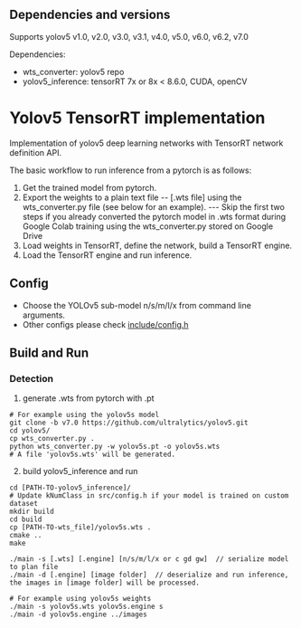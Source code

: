 ## Dependencies and versions

Supports yolov5 v1.0, v2.0, v3.0, v3.1, v4.0, v5.0, v6.0, v6.2, v7.0

Dependencies:
- wts_converter: yolov5 repo
- yolov5_inference: tensorRT 7x or 8x < 8.6.0, CUDA, openCV

# Yolov5 TensorRT implementation

Implementation of yolov5 deep learning networks with TensorRT network definition API.

The basic workflow to run inference from a pytorch is as follows:
1. Get the trained model from pytorch.
2. Export the weights to a plain text file -- [.wts file] using the wts_converter.py file (see below for an example).
--- Skip the first two steps if you already converted the pytorch model in .wts format during Google Colab training using the wts_converter.py stored on Google Drive
3. Load weights in TensorRT, define the network, build a TensorRT engine.
4. Load the TensorRT engine and run inference.

## Config

- Choose the YOLOv5 sub-model n/s/m/l/x from command line arguments.
- Other configs please check [include/config.h](include/config.h)

## Build and Run

### Detection

1. generate .wts from pytorch with .pt

```
# For example using the yolov5s model
git clone -b v7.0 https://github.com/ultralytics/yolov5.git
cd yolov5/
cp wts_converter.py .
python wts_converter.py -w yolov5s.pt -o yolov5s.wts
# A file 'yolov5s.wts' will be generated.
```

2. build yolov5_inference and run

```
cd [PATH-TO-yolov5_inference]/
# Update kNumClass in src/config.h if your model is trained on custom dataset
mkdir build
cd build
cp [PATH-TO-wts_file]/yolov5s.wts .
cmake ..
make

./main -s [.wts] [.engine] [n/s/m/l/x or c gd gw]  // serialize model to plan file
./main -d [.engine] [image folder]  // deserialize and run inference, the images in [image folder] will be processed.

# For example using yolov5s weights
./main -s yolov5s.wts yolov5s.engine s
./main -d yolov5s.engine ../images
